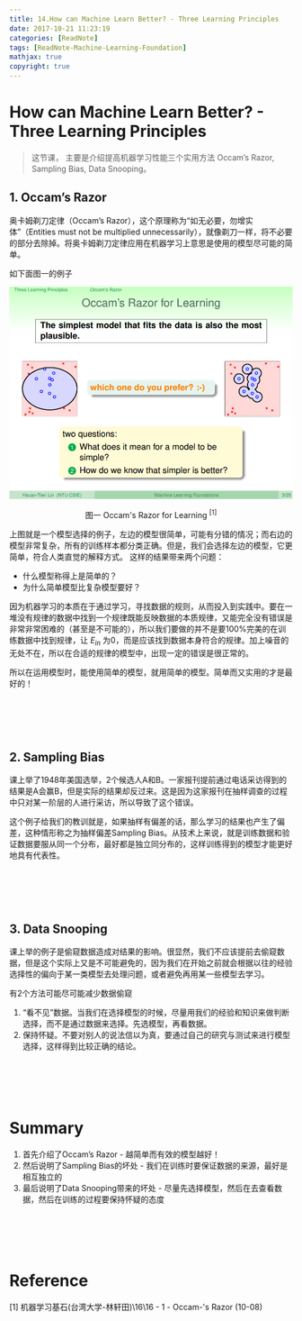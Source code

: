 ```yaml
---
title: 14.How can Machine Learn Better? - Three Learning Principles
date: 2017-10-21 11:23:19
categories: [ReadNote]
tags: [ReadNote-Machine-Learning-Foundation]
mathjax: true
copyright: true
---
```


# How can Machine Learn Better? - Three Learning Principles

> 这节课， 主要是介绍提高机器学习性能三个实用方法 Occam’s Razor, Sampling Bias, Data Snooping。

## 1. Occam’s Razor
奥卡姆剃刀定律（Occam’s Razor），这个原理称为“如无必要，勿增实体”（Entities must not be multiplied unnecessarily），就像剃刀一样，将不必要的部分去除掉。将奥卡姆剃刀定律应用在机器学习上意思是使用的模型尽可能的简单。

如下面图一的例子

![Occam's Razor for Learning](https://raw.githubusercontent.com/JasonDean-1/MarkdownPhoto/e2023177a2fc2da3d14e0c799981c3525217a2bd/MachineLearning/Machine%20Learning%20Foundation%20--%20Hsuan-Tien%20Lin%20in%20NTU/chapter14-1%20Occam's%20Razor%20for%20Learning.png)
<center> 图一 Occam's Razor for Learning <sup>[1]</sup></center>


上图就是一个模型选择的例子，左边的模型很简单，可能有分错的情况；而右边的模型非常复杂，所有的训练样本都分类正确。但是，我们会选择左边的模型，它更简单，符合人类直觉的解释方式。
这样的结果带来两个问题：
- 什么模型称得上是简单的？
- 为什么简单模型比复杂模型要好？

因为机器学习的本质在于通过学习，寻找数据的规则，从而投入到实践中。要在一堆没有规律的数据中找到一个规律既能反映数据的本质规律，又能完全没有错误是非常非常困难的（甚至是不可能的），所以我们要做的并不是要100%完美的在训练数据中找到规律，让 $E_{in}$ 为0，而是应该找到数据本身符合的规律。加上噪音的无处不在，所以在合适的规律的模型中，出现一定的错误是很正常的。

所以在运用模型时，能使用简单的模型，就用简单的模型。简单而又实用的才是最好的！


<br><br>
----------------------------------

## 2. Sampling Bias
课上举了1948年美国选举，2个候选人A和B。一家报刊提前通过电话采访得到的结果是A会赢B，但是实际的结果却反过来。这是因为这家报刊在抽样调查的过程中只对某一阶层的人进行采访，所以导致了这个错误。

这个例子给我们的教训就是，如果抽样有偏差的话，那么学习的结果也产生了偏差，这种情形称之为抽样偏差Sampling Bias。从技术上来说，就是训练数据和验证数据要服从同一个分布，最好都是独立同分布的，这样训练得到的模型才能更好地具有代表性。


<br><br>
----------------------------------

## 3. Data Snooping
课上举的例子是偷窥数据造成对结果的影响。很显然，我们不应该提前去偷窥数据，但是这个实际上又是不可能避免的，因为我们在开始之前就会根据以往的经验选择性的偏向于某一类模型去处理问题，或者避免再用某一些模型去学习。

有2个方法可能尽可能减少数据偷窥
1. “看不见”数据。当我们在选择模型的时候，尽量用我们的经验和知识来做判断选择，而不是通过数据来选择。先选模型，再看数据。
2. 保持怀疑。不要对别人的说法信以为真，要通过自己的研究与测试来进行模型选择，这样得到比较正确的结论。



<br><br>
----------------------------------

# Summary
1. 首先介绍了Occam’s Razor - 越简单而有效的模型越好！
2. 然后说明了Sampling Bias的坏处 - 我们在训练时要保证数据的来源，最好是相互独立的
3. 最后说明了Data Snooping带来的坏处 - 尽量先选择模型，然后在去查看数据，然后在训练的过程要保持怀疑的态度


<br><br>
----------------------------------

# Reference
[1] 机器学习基石(台湾大学-林轩田)\16\16 - 1 - Occam-'s Razor (10-08)

<br><br>
----------------------------------
